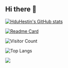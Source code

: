 ## Hi there 👋
[![HduHestin's GitHub stats](https://github-readme-stats.vercel.app/api?username=HduHestin&show_icons=true&theme=ambient_gradient)](https://github.com/anuraghazra/github-readme-stats)

[![Readme Card](https://github-readme-stats.vercel.app/api/pin/?username=HduHestin&repo=github-readme-stats)](https://github.com/anuraghazra/github-readme-stats)

![Visitor Count](https://profile-counter.glitch.me/HduHestin/count.svg)

![Top Langs](https://github-readme-stats.vercel.app/api/top-langs/?username=HduHestin&layout=compact&theme=tokyonight)

![](https://github-readme-activity-graph.cyclic.app/graph?username=HduHestin&theme=dracula)


<!--
**HduHestin/HduHestin** is a ✨ _special_ ✨ repository because its `README.md` (this file) appears on your GitHub profile.

Here are some ideas to get you started:

- 🔭 I’m currently working on ...
- 🌱 I’m currently learning ...
- 👯 I’m looking to collaborate on ...
- 🤔 I’m looking for help with ...
- 💬 Ask me about ...
- 📫 How to reach me: ...
- 😄 Pronouns: ...
- ⚡ Fun fact: ...
-->
